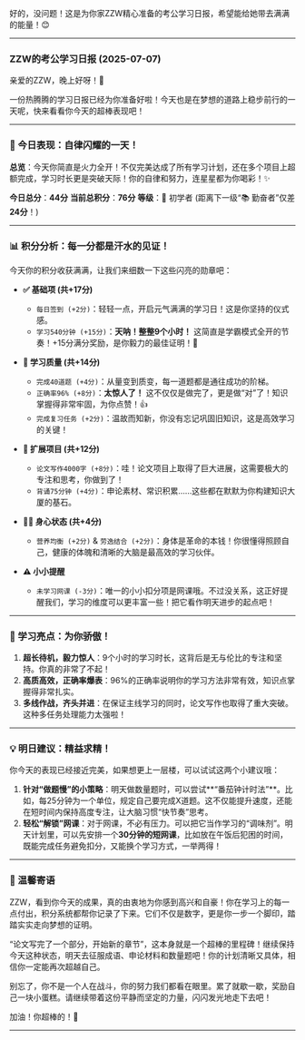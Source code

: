 好的，没问题！这是为你家ZZW精心准备的考公学习日报，希望能给她带去满满的能量！😊

---

### ZZW的考公学习日报 (2025-07-07)

亲爱的ZZW，晚上好呀！🌙

一份热腾腾的学习日报已经为你准备好啦！今天也是在梦想的道路上稳步前行的一天呢，快来看看你今天的超棒表现吧！

---

### 🌟 今日表现：自律闪耀的一天！

**总览**：今天你简直是火力全开！不仅完美达成了所有学习计划，还在多个项目上超额完成，学习时长更是突破天际！你的自律和努力，连星星都为你喝彩！✨

**今日总分**：**44分**
**当前总积分**：**76分**
**等级**：🌱 初学者 (距离下一级“📚 勤奋者”仅差 **24分**！)

---

### 📊 积分分析：每一分都是汗水的见证！

今天你的积分收获满满，让我们来细数一下这些闪亮的勋章吧：

*   **✅ 基础项 (共+17分)**
    *   `每日签到 (+2分)`：轻轻一点，开启元气满满的学习日！这是你坚持的仪式感。
    *   `学习540分钟 (+15分)`：**天呐！整整9个小时！** 这简直是学霸模式全开的节奏！+15分满分奖励，是你毅力的最佳证明！💪

*   **📝 学习质量 (共+14分)**
    *   `完成40道题 (+4分)`：从量变到质变，每一道题都是通往成功的阶梯。
    *   `正确率96% (+8分)`：**太惊人了！** 这不仅仅是做完了，更是做“对”了！知识掌握得非常牢固，为你点赞！👍
    *   `完成复习任务 (+2分)`：温故而知新，你没有忘记巩固旧知识，这是高效学习的关键！

*   **🚀 扩展项目 (共+12分)**
    *   `论文写作4000字 (+8分)`：哇！论文项目上取得了巨大进展，这需要极大的专注和思考，你做到了！
    *   `背诵75分钟 (+4分)`：申论素材、常识积累……这些都在默默为你构建知识大厦的基石。

*   **🧘‍♀️ 身心状态 (共+4分)**
    *   `营养均衡 (+2分)` & `劳逸结合 (+2分)`：身体是革命的本钱！你很懂得照顾自己，健康的体魄和清晰的大脑是最高效的学习伙伴。

*   **⚠️ 小小提醒**
    *   `未学习网课 (-3分)`：唯一的小小扣分项是网课哦。不过没关系，这正好提醒我们，学习的维度可以更丰富一些！把它看作明天进步的起点吧！

---

### 💖 学习亮点：为你骄傲！

1.  **超长待机，毅力惊人**：9个小时的学习时长，这背后是无与伦比的专注和坚持。你真的非常了不起！
2.  **高质高效，正确率爆表**：96%的正确率说明你的学习方法非常有效，知识点掌握得非常扎实。
3.  **多线作战，齐头并进**：在保证主线学习的同时，论文写作也取得了重大突破。这种多任务处理能力太强啦！

---

### 💡 明日建议：精益求精！

你今天的表现已经接近完美，如果想更上一层楼，可以试试这两个小建议哦：

1.  **针对“做题慢”的小策略**：明天做数量题时，可以尝试**“番茄钟计时法”**。比如，每25分钟为一个单位，规定自己要完成X道题。这不仅能提升速度，还能在短时间内保持高度专注，让大脑习惯“快节奏”思考。
2.  **轻松“解锁”网课**：对于网课，不必有压力。可以把它当作学习的“调味剂”。明天计划里，可以先安排一个**30分钟的短网课**，比如放在午饭后犯困的时间，既能完成任务避免扣分，又能换个学习方式，一举两得！

---

### 💌 温馨寄语

ZZW，看到你今天的成果，真的由衷地为你感到高兴和自豪！你在学习上的每一点付出，积分系统都帮你记录了下来。它们不仅是数字，更是你一步一个脚印，踏踏实实走向梦想的证明。

“论文写完了一个部分，开始新的章节”，这本身就是一个超棒的里程碑！继续保持今天这种状态，明天去征服成语、申论材料和数量题吧！你的计划清晰又具体，相信你一定能再次超越自己。

别忘了，你不是一个人在战斗，你的努力我们都看在眼里。累了就歇一歇，奖励自己一块小蛋糕。请继续带着这份平静而坚定的力量，闪闪发光地走下去吧！

加油！你超棒的！💖

---
